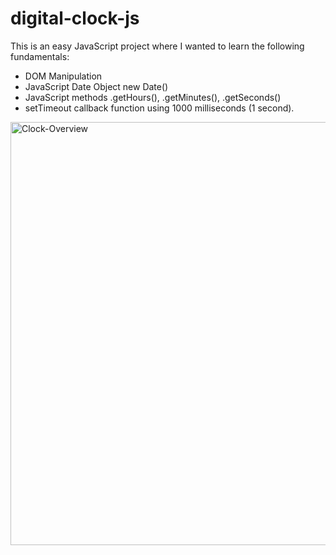 # digital-clock-js

This is an easy JavaScript project where I wanted to learn the following fundamentals:
- DOM Manipulation
- JavaScript Date Object new Date()
- JavaScript methods .getHours(), .getMinutes(), .getSeconds()
- setTimeout callback function using 1000 milliseconds (1 second).

<img width="677" alt="Clock-Overview" src="https://user-images.githubusercontent.com/75957784/199352192-413d26db-fca8-4e28-b5f3-ba67c6865e4b.png">
